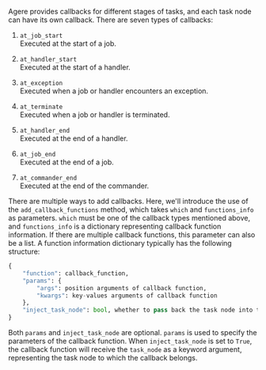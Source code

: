 Agere provides callbacks for different stages of tasks, and each task node can have its own callback. There are seven types
of callbacks:

1. `at_job_start`  
Executed at the start of a job.

2. `at_handler_start`  
Executed at the start of a handler.

3. `at_exception`  
Executed when a job or handler encounters an exception.

4. `at_terminate`  
Executed when a job or handler is terminated.

5. `at_handler_end`  
Executed at the end of a handler.

6. `at_job_end`  
Executed at the end of a job.

7. `at_commander_end`  
Executed at the end of the commander.


There are multiple ways to add callbacks. Here, we'll introduce the use of the `add_callback_functions` method, which takes
`which` and `functions_info` as parameters. `which` must be one of the callback types mentioned above, and `functions_info`
is a dictionary representing callback function information. If there are multiple callback functions, this parameter can
also be a list. A function information dictionary typically has the following structure:
```python
{
    "function": callback_function,
    "params": {
        "args": position arguments of callback function,
        "kwargs": key-values arguments of callback function
    },
    "inject_task_node": bool, whether to pass back the task node into the callback function automatically
}
```

Both `params` and `inject_task_node` are optional. `params` is used to specify the parameters of the callback function.
When `inject_task_node` is set to `True`, the callback function will receive the `task_node` as a keyword argument,
representing the task node to which the callback belongs.
